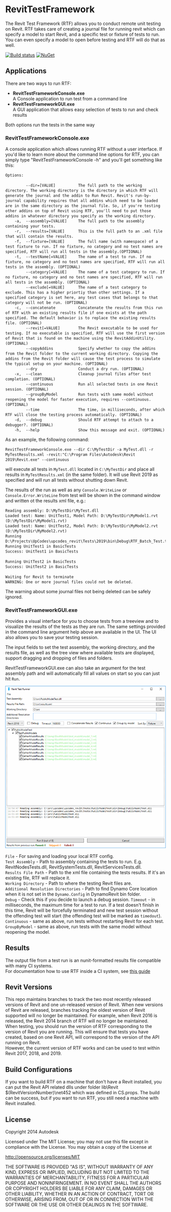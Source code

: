 # RevitTestFramework

The Revit Test Framework (RTF) allows you to conduct remote unit testing on Revit. RTF takes care of creating a journal file for running revit which can specify a model to start Revit, and a specific test or fixture of tests to run. You can even specify a model to open before testing and RTF will do that as well. 

[![Build status](https://ci.appveyor.com/api/projects/status/oqd23280efmaimmm/branch/mark/Revit2019?svg=true)](https://ci.appveyor.com/project/marchello2000/revittestframework/branch/mark/Revit2019) 
[![NuGet](https://img.shields.io/nuget/v/revittestframework.svg)](https://www.nuget.org/packages/revittestframework)

## Applications

There are two ways to run RTF:
* **RevitTestFrameworkConsole.exe**  
   A Console application to run test from a command line
* **RevitTestFrameworkGUI.exe**  
   A GUI application that allows easy selection of tests to run and check results

Both options run the tests in the same way

### RevitTestFrameworkConsole.exe  
A console application which allows running RTF without a user interface. If you'd like to learn more about the command line options for RTF, you can simply type "RevitTestFrameworkConsole -h" and you'll get something like this:
```
Options:   

         --dir=[VALUE]          The full path to the working directory. The working directory is the directory in which RTF will generate the journal and the addin to Run Revit. Revit's run-by-journal capability requires that all addins which need to be loaded are in the same directory as the journal file. So, if you're testing other addins on top of Revit using RTF, you'll need to put those addins in whatever directory you specify as the working directory.  
    -a,  --assembly=[VALUE]     The full path to the assembly containing your tests.  
    -r,  --results=[VALUE]      This is the full path to an .xml file that will contain the results. 
    -f,  --fixture=[VALUE]      The full name (with namespace) of a test fixture to run. If no fixture, no category and no test names are specified, RTF will run all tests in the assembly.(OPTIONAL)  
    -t,  --testName[=VALUE]     The name of a test to run. If no fixture, no category and no test names are specified, RTF will run all tests in the assembly. (OPTIONAL)    
         --category[=VALUE]     The name of a test category to run. If no fixture, no category and no test names are specified, RTF will run all tests in the assembly. (OPTIONAL)   
         --exclude[=VALUE]      The name of a test category to exclude. This has a higher priortiy than other settings. If a specified category is set here, any test cases that belongs to that category will not be run. (OPTIONAL)  
    -c,  --concatenate          Concatenate the results from this run of RTF with an existing results file if one exists at the path specified. The default behavior is to replace the existing results file. (OPTIONAL)  
         --revit[=VALUE]        The Revit executable to be used for testing. If no executable is specified, RTF will use the first version of Revit that is found on the machine using the RevitAddinUtility. (OPTIONAL)  
         --copyAddins           Specify whether to copy the addins from the Revit folder to the current working directory. Copying the addins from the Revit folder will cause the test process to simulate the typical setup on your machine. (OPTIONAL)  
         --dry                  Conduct a dry run. (OPTIONAL)  
    -x,  --clean                Cleanup journal files after test completion. (OPTIONAL)   
         --continuous           Run all selected tests in one Revit session. (OPTIONAL)  
         --groupByModel         Run tests with same model without reopening the model for faster execution, requires --continuous. (OPTIONAL)
         --time                 The time, in milliseconds, after which RTF will close the testing process automatically. (OPTIONAL)  
    -d,  --debug                Should RTF attempt to attach to a debugger?. (OPTIONAL)  
    -h,  --help                 Show this message and exit. (OPTIONAL)  
```

As an example, the following command:
```
RevitTestFrameworkConsole.exe --dir C:\MyTestDir -a MyTest.dll -r MyTestResults.xml -revit:"C:\Program Files\Autodesk\Revit 2019\Revit.exe" --continuous
```
will execute all tests in `MyTest.dll` located in `C:\MyTestDir` and place all results in `MyTestResults.xml` (in the same folder). It will use Revit 2019 as specified and will run all tests without shutting down Revit.

The results of the run as well as any `Console.WriteLine` or `Console.Error.WriteLine` from test will be shown in the command window and written ot the results xml file, e.g.:

```
Reading assembly: D:\MyTestDir\MyTest.dll
Loaded test: Name: UnitTest1, Model Path: D:\MyTestDir\MyModel1.rvt (D:\MyTestDir\MyModel1.rvt)
Loaded test: Name: UnitTest2, Model Path: D:\MyTestDir\MyModel2.rvt (D:\MyTestDir\MyModel2.rvt)
Running D:\Projects\UpCodes\upcodes_revit\Tests\2019\bin\Debug\RTF_Batch_Test.txt
Running UnitTest1 in BasicTests
Success: UnitTest1 in BasicTests

Running UnitTest2 in BasicTests
Success: UnitTest2 in BasicTests

Waiting for Revit to terminate
WARNING: One or more journal files could not be deleted.
```

The warning about some journal files not being deleted can be safely ignored.

### RevitTestFrameworkGUI.exe   
Provides a visual interface for you to choose tests from a treeview and to visualize the results of the tests as they are run. The same settings provided in the command line argument help above are available in the UI. The UI also allows you to save your testing session.

The input fields to set the test assembly, the working directory, and the results file, as well as the tree view where available tests are displayed, support dragging and dropping of files and folders.

RevitTestFrameworkGUI.exe can also take an argument for the test assembly path and will automatically fill all values on start so you can just hit `Run`.

![RTF](images/RTF_UI.PNG) 

`File` - For saving and loading your local RTF config.  
`Test Assembly` - Path to assembly containing the tests to run. E.g. RevitNodesTests.dll, RevitSystemTests.dll, RevitServicesTests.dll.  
`Results File Path` - Path to the xml file containing the tests results. If it's an existing file, RTF will replace it.  
`Working Directory` - Path to where the testing Revit files are.  
`Additional Resolution Directories` - Path to find Dynamo Core location when it is not set in the `Dynamo.Config` in DynamoRevit bin folder.  
`Debug` - Check this if you decide to launch a debug session.
`Timeout` - in milliseconds, the maximum time for a test to run. If a test doesn't finish in this time, Revit will be forcefully terminated and new test session without the offending test will start (the offending test will be marked as `timedout`).  
`Continuous` - same as above, run tests without restarting Revit for each test.  
`GroupByModel` - same as above, run tests with the same model without reopening the model.  

## Results  

The output file from a test run is an nunit-formatted results file compatible with many CI systems.  
For documentation how to use RTF inside a CI system, see [this guide](docs/using_with_ci.md)

## Revit Versions

This repo maintains branches to track the two most recently released versions of Revit and one un-released version of Revit. When new versions of Revit are released, branches tracking the oldest version of Revit supported will no longer be maintained. For example, when Revit 2016 is released, the Revit 2014 branch of RTF will no longer be maintained.  
When testing, you should run the version of RTF corresponding to the version of Revit you are running. This will ensure that tests you have created, based on one Revit API, will correspond to the version of the API running on Revit.  
However, the current version of RTF works and can be used to test within Revit 2017, 2018, and 2019.

## Build Configurations

If you want to build RTF on a machine that don't have a Revit installed, you can put the Revit API related dlls under folder lib\Revit $(RevitVersionNumber)\net452 which was defined in CS.props. The build can be success, but if you want to run RTF, you still need a machine with Revit installed.

## License

Copyright 2014 Autodesk

Licensed under The MIT License; you may not use this file except in compliance with the License. You may obtain a copy of the License at

http://opensource.org/licenses/MIT

THE SOFTWARE IS PROVIDED "AS IS", WITHOUT WARRANTY OF ANY KIND, EXPRESS OR
IMPLIED, INCLUDING BUT NOT LIMITED TO THE WARRANTIES OF MERCHANTABILITY,
FITNESS FOR A PARTICULAR PURPOSE AND NONINFRINGEMENT. IN NO EVENT SHALL THE
AUTHORS OR COPYRIGHT HOLDERS BE LIABLE FOR ANY CLAIM, DAMAGES OR OTHER
LIABILITY, WHETHER IN AN ACTION OF CONTRACT, TORT OR OTHERWISE, ARISING FROM,
OUT OF OR IN CONNECTION WITH THE SOFTWARE OR THE USE OR OTHER DEALINGS IN
THE SOFTWARE.
